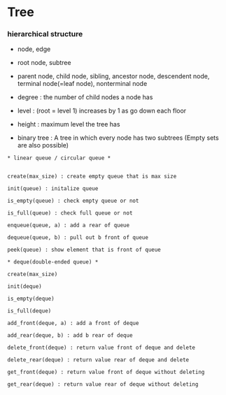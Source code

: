 # Tree
### hierarchical structure

- node, edge

- root node, subtree

- parent node, child node, sibling, ancestor node, descendent node, terminal node(=leaf node), nonterminal node

- degree : the number of child nodes a node has

- level : (root = level 1) increases by 1 as go down each floor

- height : maximum level the tree has 

- binary tree : A tree in which every node has two subtrees (Empty sets are also possible)

```
* linear queue / circular queue *


create(max_size) : create empty queue that is max size

init(queue) : initalize queue

is_empty(queue) : check empty queue or not

is_full(queue) : check full queue or not

enqueue(queue, a) : add a rear of queue

dequeue(queue, b) : pull out b front of queue

peek(queue) : show element that is front of queue
```
 

```
* deque(double-ended queue) *

create(max_size)

init(deque)

is_empty(deque)

is_full(deque)

add_front(deque, a) : add a front of deque

add_rear(deque, b) : add b rear of deque

delete_front(deque) : return value front of deque and delete

delete_rear(deque) : return value rear of deque and delete

get_front(deque) : return value front of deque without deleting

get_rear(deque) : return value rear of deque without deleting
```